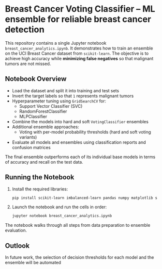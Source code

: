 # Breast Cancer Voting Classifier – ML ensemble for reliable breast cancer detection

This repository contains a single Jupyter notebook `breast_cancer_analytics.ipynb`.
It demonstrates how to train an ensemble on the UCI Breast Cancer dataset from
`scikit-learn`. The objective is to achieve high accuracy while **minimizing false negatives**
so that malignant tumors are not missed.


## Notebook Overview

- Load the dataset and split it into training and test sets
- Invert the target labels so that `1` represents malignant tumors
- Hyperparameter tuning using `GridSearchCV` for:
  - Support Vector Classifier (SVC)
  - RandomForestClassifier
  - MLPClassifier
- Combine the models into hard and soft `VotingClassifier` ensembles
- Additional ensemble approaches: 
  - Voting with per-model probability thresholds (hard and soft voting variants)
- Evaluate all models and ensembles using classification reports and confusion matrices


The final ensemble outperforms each of its individual base models in terms of accuracy and recall on the test data.


## Running the Notebook

1. Install the required libraries:
   ```bash
   pip install scikit-learn imbalanced-learn pandas numpy matplotlib seaborn
   ```
2. Launch the notebook and run the cells in order:
   ```bash
   jupyter notebook breast_cancer_analytics.ipynb
   ```


The notebook walks through all steps from data preparation to ensemble evaluation.


## Outlook

In future work, the selection of decision thresholds for each model and the ensemble will be automated

